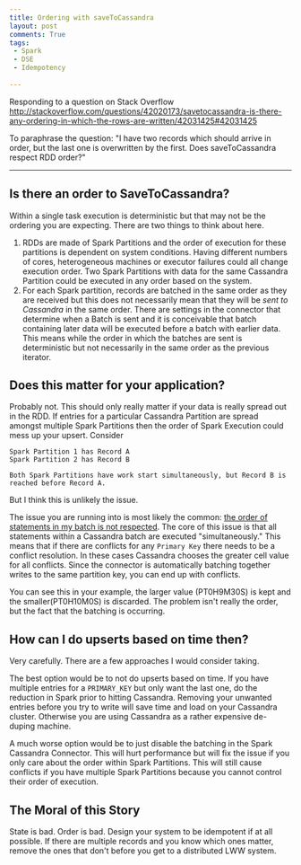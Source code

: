 ```yaml
---
title: Ordering with saveToCassandra
layout: post
comments: True
tags:
 - Spark
 - DSE
 - Idempotency 
 
---
```


Responding to a question on Stack Overflow
http://stackoverflow.com/questions/42020173/savetocassandra-is-there-any-ordering-in-which-the-rows-are-written/42031425#42031425

To paraphrase the question: "I have two records which should arrive in order, but the last one is
overwritten by the first. Does saveToCassandra respect RDD order?"

----

## Is there an order to SaveToCassandra? 

Within a single task execution is deterministic but that may not be the
ordering you are expecting. There are two things to think about here.

1. RDDs are made of Spark Partitions and the order of execution for these partitions is dependent on system conditions. Having different numbers of cores, heterogeneous machines or executor failures could all change execution order. Two Spark Partitions with data for the same Cassandra Partition could be executed in any order based on the system.
2. For each Spark partition, records are batched in the same order as they are received but this does not necessarily mean that they will be *sent to Cassandra* in the same order. There are settings in the connector that determine when a Batch is sent and it is conceivable that batch containing later data will be executed before a batch with earlier data. This means while the order in which the batches are sent is deterministic but not necessarily in the same order as the previous iterator.

## Does this matter for your application?

Probably not. This should only really matter if your data is really spread out 
in the RDD. If entries for a particular Cassandra Partition are spread amongst
multiple Spark Partitions then the order of Spark Execution could mess up
your upsert. Consider

    Spark Partition 1 has Record A
    Spark Partition 2 has Record B
    
    Both Spark Partitions have work start simultaneously, but Record B is
    reached before Record A.

But I think this is unlikely the issue.

The issue you are running into is most likely the common: [the order of statements in my batch is not respected][1]. The core of this issue is that all statements within a Cassandra batch are executed "simultaneously." This means that if there are conflicts for any `Primary Key` there needs to be a conflict resolution. In these cases Cassandra chooses the greater cell value for all conflicts. Since the connector is automatically batching together writes to the same partition key, you can end up with conflicts. 
  
You can see this in your example, the larger value (PT0H9M30S) is kept and the smaller(PT0H10M0S) is discarded. The problem isn't really the order, but the fact that the batching is occurring.

## How can I do upserts based on time then?

Very carefully. There are a few approaches I would consider taking. 

The best option would be to not do upserts based on time. If you have multiple entries for a `PRIMARY_KEY` but only want the last one, do the reduction in Spark prior to hitting Cassandra. Removing your unwanted entries before you try to write will save time and load on your Cassandra cluster. Otherwise you are using Cassandra as a rather expensive de-duping machine.

A much worse option would be to just disable the batching in the Spark Cassandra Connector. This will hurt performance but will fix the issue if you only care about the order within Spark Partitions. This will still cause conflicts if you have multiple Spark Partitions because you cannot control their order of execution.

## The Moral of this Story
State is bad. Order is bad. Design your system to be idempotent if at all possible. If there are multiple records and you know which ones matter, remove the ones that don't before you get to a distributed LWW system.


  [1]: http://stackoverflow.com/questions/30317877/cassandra-batch-statement-execution-order
